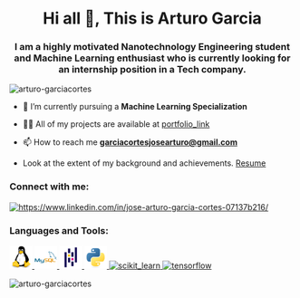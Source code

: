 <h1 align="center">Hi all 👋, This is Arturo Garcia</h1>
<h3 align="center">I am a highly motivated Nanotechnology Engineering student and Machine Learning enthusiast who is currently looking for an internship position in a Tech company.</h3>

<p align="left"> <img src="https://komarev.com/ghpvc/?username=arturo-garciacortes&label=Profile%20views&color=0e75b6&style=flat" alt="arturo-garciacortes" /> </p>

- 🌱 I’m currently pursuing a **Machine Learning Specialization**

- 👨‍💻 All of my projects are available at [portfolio_link](portfolio_link)

- 📫 How to reach me **garciacortesjosearturo@gmail.com**

- Look at the extent of my background and achievements. [Resume](https://drive.google.com/file/d/1Hm4Fg_1grC96pi6G4Ot8dS4qqx5fIJsX/view?usp=sharing)

<h3 align="left">Connect with me:</h3>
<p align="left">
<a href="https://linkedin.com/in/https://www.linkedin.com/in/jose-arturo-garcia-cortes-07137b216/" target="blank"><img align="center" src="https://raw.githubusercontent.com/rahuldkjain/github-profile-readme-generator/master/src/images/icons/Social/linked-in-alt.svg" alt="https://www.linkedin.com/in/jose-arturo-garcia-cortes-07137b216/" height="30" width="40" /></a>
</p>

<h3 align="left">Languages and Tools:</h3>
<p align="left"> <a href="https://www.linux.org/" target="_blank" rel="noreferrer"> <img src="https://raw.githubusercontent.com/devicons/devicon/master/icons/linux/linux-original.svg" alt="linux" width="40" height="40"/> </a> <a href="https://www.mysql.com/" target="_blank" rel="noreferrer"> <img src="https://raw.githubusercontent.com/devicons/devicon/master/icons/mysql/mysql-original-wordmark.svg" alt="mysql" width="40" height="40"/> </a> <a href="https://pandas.pydata.org/" target="_blank" rel="noreferrer"> <img src="https://raw.githubusercontent.com/devicons/devicon/2ae2a900d2f041da66e950e4d48052658d850630/icons/pandas/pandas-original.svg" alt="pandas" width="40" height="40"/> </a> <a href="https://www.python.org" target="_blank" rel="noreferrer"> <img src="https://raw.githubusercontent.com/devicons/devicon/master/icons/python/python-original.svg" alt="python" width="40" height="40"/> </a> <a href="https://scikit-learn.org/" target="_blank" rel="noreferrer"> <img src="https://upload.wikimedia.org/wikipedia/commons/0/05/Scikit_learn_logo_small.svg" alt="scikit_learn" width="40" height="40"/> </a> <a href="https://www.tensorflow.org" target="_blank" rel="noreferrer"> <img src="https://www.vectorlogo.zone/logos/tensorflow/tensorflow-icon.svg" alt="tensorflow" width="40" height="40"/> </a> </p>

<p><img align="center" src="https://github-readme-stats.vercel.app/api/top-langs?username=arturo-garciacortes&show_icons=true&locale=en&layout=compact" alt="arturo-garciacortes" /></p>
